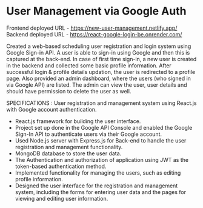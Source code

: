 # User Management via Google Auth
Frontend deployed URL - https://new-user-management.netlify.app/
Backend deployed URL - https://react-google-login-be.onrender.com/

Created a web-based scheduling user registration and login system using Google Sign-in API.
A user is able to sign-in using Google and then this is captured at the back-end.
In case of first time sign-in, a new user is created in the backend and collected some basic profile information.
After successful login & profile details updation, the user is redirected to a profile page.
Also provided an admin dashboard, where the users (who signed in via Google API) are listed.
The admin can view the user, user details and should have permission to delete the user as well.

SPECIFICATIONS :
User registration and management system using React.js with Google account authentication.
- React.js framework for building the user interface.
- Project set up done in the Google API Console and enabled the Google Sign-In API to authenticate users via their Google account.
- Used Node.js server with Express.js for Back-end to handle the user registration and management functionality.
- MongoDB database to store the user data.
- The Authentication and authorization of application using JWT as the token-based authentication method.
- Implemented functionality for managing the users, such as editing profile information.
- Designed the user interface for the registration and management system, including the forms for entering user data and the pages for viewing and editing user information.
